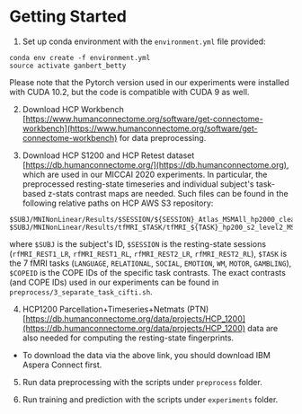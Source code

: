 # Getting Started
1. Set up conda environment with the `environment.yml` file provided:
```
conda env create -f environment.yml
source activate ganbert_betty
```
Please note that the Pytorch version used in our experiments were installed with CUDA 10.2, but the code is compatible with CUDA 9 as well.

2. Download HCP Workbench [https://www.humanconnectome.org/software/get-connectome-workbench](https://www.humanconnectome.org/software/get-connectome-workbench) for data preprocessing.

3. Download HCP S1200 and HCP Retest dataset [https://db.humanconnectome.org/](https://db.humanconnectome.org), which are used in our MICCAI 2020 experiments. In particular, the preprocessed resting-state timeseries and individual subject's task-based z-stats contrast maps are needed. Such files can be found in the following relative paths on HCP AWS S3 repository:
```
$SUBJ/MNINonLinear/Results/$SESSION/${SESSION}_Atlas_MSMAll_hp2000_clean.dtseries.nii
$SUBJ/MNINonLinear/Results/tfMRI_$TASK/tfMRI_${TASK}_hp200_s2_level2_MSMAll.feat/GrayordinatesStats/cope${COPEID}.feat/zstat1.dtseries.nii
```
where `$SUBJ` is the subject's ID, `$SESSION` is the resting-state sessions (`rfMRI_REST1_LR`, `rfMRI_REST1_RL`, `rfMRI_REST2_LR`, `rfMRI_REST2_RL`), `$TASK` is the 7 fMRI tasks (`LANGUAGE`, `RELATIONAL`, `SOCIAL`, `EMOTION`, `WM`, `MOTOR`, `GAMBLING`), `$COPEID` is the COPE IDs of the specific task contrasts. The exact contrasts (and COPE IDs) used in our experiments can be found in `preprocess/3_separate_task_cifti.sh`.

4. HCP1200 Parcellation+Timeseries+Netmats (PTN) [https://db.humanconnectome.org/data/projects/HCP_1200](https://db.humanconnectome.org/data/projects/HCP_1200) data are also needed for computing the resting-state fingerprints.
- To download the data via the above link, you should download IBM Aspera Connect first.

5. Run data preprocessing with the scripts under `preprocess` folder.

6. Run training and prediction with the scripts under `experiments` folder.

